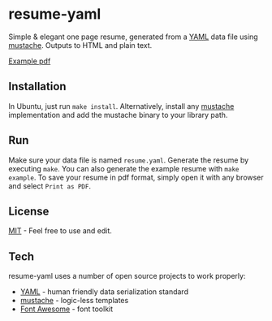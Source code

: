 # resume-yaml

Simple & elegant one page resume, generated from a [YAML](http://www.yaml.org/) data file using [mustache](https://mustache.github.io/).
Outputs to HTML and plain text.

[Example pdf](example.pdf)

Installation
----
In Ubuntu, just run `make install`.
Alternatively, install any [mustache](https://mustache.github.io/) implementation and add the mustache binary to your library path.

Run
----
Make sure your data file is named `resume.yaml`.
Generate the resume by executing `make`.
You can also generate the example resume with `make example`.
To save your resume in pdf format, simply open it with any browser and select `Print as PDF`.

License
----
[MIT](LICENSE) - Feel free to use and edit.

Tech
----
resume-yaml uses a number of open source projects to work properly:

* [YAML](http://www.yaml.org/) - human friendly data serialization standard
* [mustache](https://mustache.github.io/) - logic-less templates
* [Font Awesome](https://fortawesome.github.io/Font-Awesome/) - font toolkit
